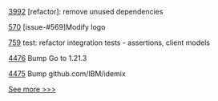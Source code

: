 
[3992](https://github.com/hyperledger/iroha/pull/3992) [refactor]: remove unused dependencies

[570](https://github.com/hyperledger/cello/pull/570) [issue-#569]Modify logo

[759](https://github.com/hyperledger-labs/open-enterprise-agent/pull/759) test: refactor integration tests - assertions, client models

[4476](https://github.com/hyperledger/fabric/pull/4476) Bump Go to 1.21.3

[4475](https://github.com/hyperledger/fabric/pull/4475) Bump github.com/IBM/idemix


[See more >>>](https://start-here.hyperledger.org/pull-requests)
